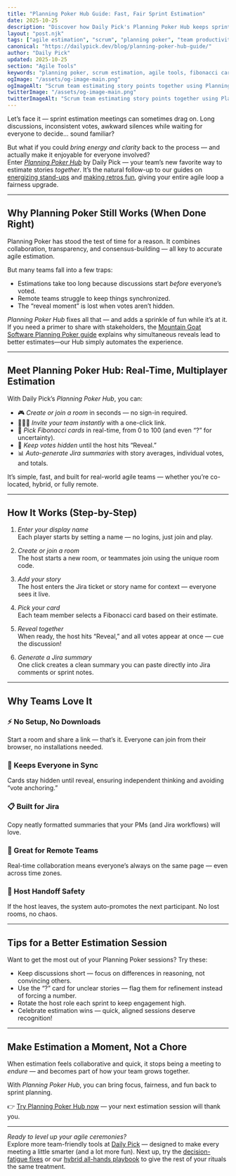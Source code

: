 ```yaml
---
title: "Planning Poker Hub Guide: Fast, Fair Sprint Estimation"
date: 2025-10-25
description: "Discover how Daily Pick's Planning Poker Hub keeps sprint estimation fast, fair, and fun with hidden votes, multiplayer rooms, and Jira-ready summaries."
layout: "post.njk"
tags: ["agile estimation", "scrum", "planning poker", "team productivity", "jira", "remote teams", "agile tools"]
canonical: "https://dailypick.dev/blog/planning-poker-hub-guide/"
author: "Daily Pick"
updated: 2025-10-25
section: "Agile Tools"
keywords: "planning poker, scrum estimation, agile tools, fibonacci cards, jira planning poker, remote agile meetings"
ogImage: "/assets/og-image-main.png"
ogImageAlt: "Scrum team estimating story points together using Planning Poker Hub on laptops"
twitterImage: "/assets/og-image-main.png"
twitterImageAlt: "Scrum team estimating story points together using Planning Poker Hub on laptops"
---
```


Let’s face it — sprint estimation meetings can sometimes drag on. Long discussions, inconsistent votes, awkward silences while waiting for everyone to decide... sound familiar?  

But what if you could *bring energy and clarity* back to the process — and actually make it enjoyable for everyone involved?  
Enter *[Planning Poker Hub](/apps/planning-poker/)* by Daily Pick — your team’s new favorite way to estimate stories *together*. It’s the natural follow-up to our guides on [energizing stand-ups](/blog/banish-meeting-boredom-fun-ways-to-energize-your-daily-stand-ups/) and [making retros fun](/blog/level-up-your-team-retrospectives-fun-fair-activities-to-boost-engagement/), giving your entire agile loop a fairness upgrade.

---

## Why Planning Poker Still Works (When Done Right)

Planning Poker has stood the test of time for a reason. It combines collaboration, transparency, and consensus-building — all key to accurate agile estimation.  

But many teams fall into a few traps:
- Estimations take too long because discussions start *before* everyone’s voted.
- Remote teams struggle to keep things synchronized.
- The “reveal moment” is lost when votes aren’t hidden.

*Planning Poker Hub* fixes all that — and adds a sprinkle of fun while it’s at it. If you need a primer to share with stakeholders, the [Mountain Goat Software Planning Poker guide](https://www.mountaingoatsoftware.com/blog/planning-poker) explains why simultaneous reveals lead to better estimates—our Hub simply automates the experience.

---

## Meet Planning Poker Hub: Real-Time, Multiplayer Estimation

With Daily Pick’s *Planning Poker Hub*, you can:
- 🎮 *Create or join a room* in seconds — no sign-in required.
- 🧑‍🤝‍🧑 *Invite your team instantly* with a one-click link.
- 🔢 *Pick Fibonacci cards* in real-time, from 0 to 100 (and even “?” for uncertainty).
- 🤫 *Keep votes hidden* until the host hits “Reveal.”
- 📊 *Auto-generate Jira summaries* with story averages, individual votes, and totals.

It’s simple, fast, and built for real-world agile teams — whether you’re co-located, hybrid, or fully remote.

---

## How It Works (Step-by-Step)

1. *Enter your display name*  
   Each player starts by setting a name — no logins, just join and play.

2. *Create or join a room*  
   The host starts a new room, or teammates join using the unique room code.

3. *Add your story*  
   The host enters the Jira ticket or story name for context — everyone sees it live.

4. *Pick your card*  
   Each team member selects a Fibonacci card based on their estimate.

5. *Reveal together*  
   When ready, the host hits “Reveal,” and all votes appear at once — cue the discussion!

6. *Generate a Jira summary*  
   One click creates a clean summary you can paste directly into Jira comments or sprint notes.

---

## Why Teams Love It

### ⚡ No Setup, No Downloads
Start a room and share a link — that’s it. Everyone can join from their browser, no installations needed.

### 🧭 Keeps Everyone in Sync
Cards stay hidden until reveal, ensuring independent thinking and avoiding “vote anchoring.”

### 📋 Built for Jira
Copy neatly formatted summaries that your PMs (and Jira workflows) will love.

### 💬 Great for Remote Teams
Real-time collaboration means everyone’s always on the same page — even across time zones.

### 🧩 Host Handoff Safety
If the host leaves, the system auto-promotes the next participant. No lost rooms, no chaos.

---

## Tips for a Better Estimation Session

Want to get the most out of your Planning Poker sessions? Try these:
- Keep discussions short — focus on differences in reasoning, not convincing others.
- Use the “?” card for unclear stories — flag them for refinement instead of forcing a number.
- Rotate the host role each sprint to keep engagement high.
- Celebrate estimation wins — quick, aligned sessions deserve recognition!

---

## Make Estimation a Moment, Not a Chore

When estimation feels collaborative and quick, it stops being a meeting to *endure* — and becomes part of how your team grows together.  

With *Planning Poker Hub*, you can bring focus, fairness, and fun back to sprint planning.

👉 [Try Planning Poker Hub now](/apps/planning-poker/) — your next estimation session will thank you.

---

*Ready to level up your agile ceremonies?*  
Explore more team-friendly tools at [Daily Pick](/) — designed to make every meeting a little smarter (and a lot more fun). Next up, try the [decision-fatigue fixes](/blog/stop-the-meeting-meltdown-fun-fair-ways-to-manage-team-decision-fatigue/) or our [hybrid all-hands playbook](/blog/hybrid-all-hands-playbook-fair-fun-agendas-that-keep-teams-engaged/) to give the rest of your rituals the same treatment.
